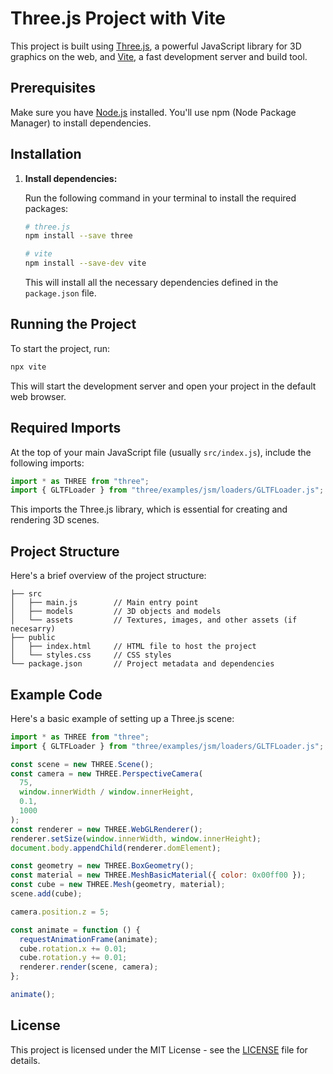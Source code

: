 # Three.js Project with Vite

This project is built using [Three.js](https://threejs.org/), a powerful JavaScript library for 3D graphics on the web, and [Vite](https://vitejs.dev/), a fast development server and build tool.

## Prerequisites

Make sure you have [Node.js](https://nodejs.org/) installed. You'll use npm (Node Package Manager) to install dependencies.

## Installation

1. **Install dependencies:**

   Run the following command in your terminal to install the required packages:

   ```bash
   # three.js
   npm install --save three

   # vite
   npm install --save-dev vite
   ```

   This will install all the necessary dependencies defined in the `package.json` file.

## Running the Project

To start the project, run:

```bash
npx vite
```

This will start the development server and open your project in the default web browser.

## Required Imports

At the top of your main JavaScript file (usually `src/index.js`), include the following imports:

```javascript
import * as THREE from "three";
import { GLTFLoader } from "three/examples/jsm/loaders/GLTFLoader.js";
```

This imports the Three.js library, which is essential for creating and rendering 3D scenes.

## Project Structure

Here's a brief overview of the project structure:

```
├── src
│   ├── main.js        // Main entry point
│   ├── models         // 3D objects and models
│   └── assets         // Textures, images, and other assets (if necesarry)
├── public
│   ├── index.html     // HTML file to host the project
│   └── styles.css     // CSS styles
└── package.json       // Project metadata and dependencies
```

## Example Code

Here's a basic example of setting up a Three.js scene:

```javascript
import * as THREE from "three";
import { GLTFLoader } from "three/examples/jsm/loaders/GLTFLoader.js";

const scene = new THREE.Scene();
const camera = new THREE.PerspectiveCamera(
  75,
  window.innerWidth / window.innerHeight,
  0.1,
  1000
);
const renderer = new THREE.WebGLRenderer();
renderer.setSize(window.innerWidth, window.innerHeight);
document.body.appendChild(renderer.domElement);

const geometry = new THREE.BoxGeometry();
const material = new THREE.MeshBasicMaterial({ color: 0x00ff00 });
const cube = new THREE.Mesh(geometry, material);
scene.add(cube);

camera.position.z = 5;

const animate = function () {
  requestAnimationFrame(animate);
  cube.rotation.x += 0.01;
  cube.rotation.y += 0.01;
  renderer.render(scene, camera);
};

animate();
```

## License

This project is licensed under the MIT License - see the [LICENSE](LICENSE) file for details.

